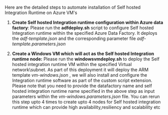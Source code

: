 Here are the detailed steps to automate installation of Self hosted Integration Runtime on Azure VM's

1. **Create Self hosted Integration runtime configuration within Azure data factory**: Please run the **adfdeploy.sh** script to configure Self hosted Integration runtime within the specified Azure Data Factory. It deploys the *adf-template.json* and the corresponding parameter file *adf-template.parameters.json*

2. **Create a Windows VM which will act as the Self hosted Integration runtime node:** Please run the **windowsvmdeploy.sh** to deploy the Self hosted integration runtime VM within the specified Virtual network\subnet. As part of this deployment it will deploy the ARM template *vm-windows.json*  , we will also install and configure the Integration runtime software as part of the custom script extension. Please note that you need to provide the datafactory name and self hosted integration runtime name specified in the above step as input parameters within the *vm-windows.parameters.json* file. You can rerun this step upto 4 times to create upto 4 nodes for Self hosted integration runtime which can provide high availability,resiliency and scalability etc 
